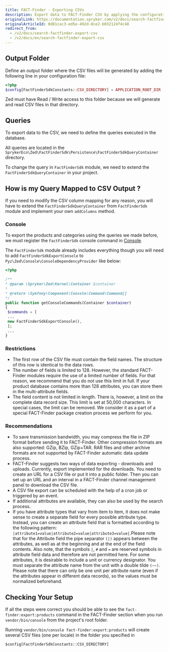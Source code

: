 ```yaml
---
title: FACT-Finder - Exporting CSVs
description: Export data to FACT-Finder CSV by applying the configuration.
originalLink: https://documentation.spryker.com/v2/docs/search-factfinder-export-csv
originalArticleId: 0d81cac3-ed5e-492d-8ce2-b032124f4c48
redirect_from:
  - /v2/docs/search-factfinder-export-csv
  - /v2/docs/en/search-factfinder-export-csv
---
```


## Output Folder

Define an output folder where  the CSV files will be generated by adding the following line in your configuration file:
```php
<?php
$config[FactFinderSdkConstants::CSV_DIRECTORY] = APPLICATION_ROOT_DIR . '/path/to/generated/csv/files';
```

Zed must have Read / Write access to this folder because  we will generate and read CSV files in that directory.

## Queries

To export data to the CSV, we need to define the queries  executed in the database.

All queries are located in the `SprykerEco\Zed\FactFinderSdk\Persistence\FactFinderSdkQueryContainer ` directory.

To change the query in `FactFinderSdk` module, we need to extend the `FactFinderSdkQueryContainer` in your project.

## How is my Query Mapped to CSV Output ?

If you need to modify the CSV column mapping for any reason, you will have to extend the `FactFinderSdkQueryContainer` from `FactFinderSdk` module and implement your own `addColumns` method.

### Console

To export the products and categories using the queries we made before, we must register the `FactFinderSdk` console command in [Console](/docs/scos/dev/back-end-development/{{site.version}}/console-commandsconsole-commands-in-spryker.html).

The `FactFinderSdk` module already includes everything though you will need to add `FactFinderSdkExportConsole` to `Pyz\Zed\Console\ConsoleDependencyProvider` like below:
```php
<?php

/**
* @param \Spryker\Zed\Kernel\Container $container
*
* @return \Symfony\Component\Console\Command\Command[]
*/
public function getConsoleCommands(Container $container)
{
 $commands = [
 ...
 new FactFinderSdkExportConsole(),
 ];
 ...
}
```

### Restrictions

* The first row of the CSV file must contain the field names. The structure of this row is identical to the data rows.
* The number of fields is limited to 128. However, the standard FACT-Finder modules require the use of a limited number of fields. For that reason, we recommend that you do not use this limit in full. If your product database contains more than 128 attributes, you can store them in the multi-attribute fields.
* The field content is not limited in length. There is, however, a limit on the complete data record size. This limit is set at 50,000 characters. In special cases, the limit can be removed. We consider it as a part of a special FACT-Finder package creation process we perform  for you.

### Recommendations

* To save transmission bandwidth, you may compress the file in ZIP format before sending it to FACT-Finder. Other compression formats are also supported: GZip, BZip, GZip+TAR. RAR files and other archive formats are not supported by FACT-Finder automatic data update process.
* FACT-Finder suggests two ways of data exporting - downloads and uploads. Currently, export implemented for the downloads.
You need to create an URL for a CSV file or put it into a public folder. Then you can set up an URL and an interval  in a FACT-Finder channel management panel to download the CSV file.
* A CSV file export can be scheduled with the help of a cron job or triggered by an event.
*  If additional attributes are available, they can also be used by the search process.
* If you have attribute types that vary from item to item, it does not make sense to create a separate field for every possible attribute type. Instead, you can create an attribute field that is formatted according to the following pattern: `|attribute1=value|attribute2=value|attribute3=value|`.Please note that  for the Attribute field the pipe separator `(|)` appears between the attributes, as well as at the beginning and at the end of the field contents. Also note, that the symbols `|`, `#` and `=` are reserved symbols in attribute field data and therefore are not permitted here. For some attributes, it is desirable to include a unit or currency designator. You must separate the attribute name from the unit with a double tilde `(~~)`. Please note that there can only be one unit per attribute name (even if the attributes appear in different data records), so the values must be normalized beforehand.

## Checking Your Setup

If all the steps were correct you should be able to see the `fact-finder:export:products` command in the FACT-Finder section when you run `vendor/bin/console` from the project's root folder.

Running `vendor/bin/console fact-finder:export:products` will create several CSV files (one per locale) in the folder you specified in
```
$config[FactFinderSdkConstants::CSV_DIRECTORY]
```
